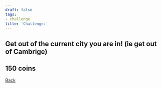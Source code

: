 ```yaml
---
draft: false
tags:
- challenge
title: 'Challenge:'
---
```

## Get out of the current city you are in! (ie get out of Cambrige)
## 150 coins
[Back](/jetlag) 
